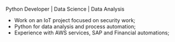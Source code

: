 Python Developer | Data Science | Data Analysis

* Work on an IoT project focused on security work;
* Python for data analysis and process automation;
* Experience with AWS services, SAP and Financial automations;
